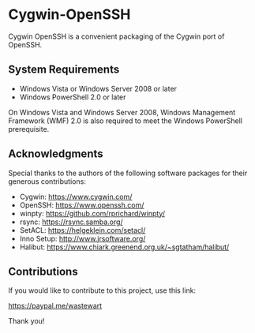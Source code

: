 # Cygwin-OpenSSH

Cygwin OpenSSH is a convenient packaging of the Cygwin port of OpenSSH.

## System Requirements

* Windows Vista or Windows Server 2008 or later
* Windows PowerShell 2.0 or later

On Windows Vista and Windows Server 2008, Windows Management Framework (WMF) 2.0 is also required to meet the Windows PowerShell prerequisite.

## Acknowledgments

Special thanks to the authors of the following software packages for their generous contributions:

* Cygwin: https://www.cygwin.com/
* OpenSSH: https://www.openssh.com/
* winpty: https://github.com/rprichard/winpty/
* rsync: https://rsync.samba.org/
* SetACL: https://helgeklein.com/setacl/
* Inno Setup: http://www.jrsoftware.org/
* Halibut: https://www.chiark.greenend.org.uk/~sgtatham/halibut/

## Contributions

If you would like to contribute to this project, use this link:

https://paypal.me/wastewart

Thank you!